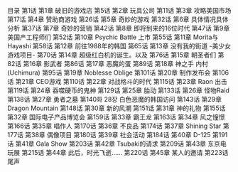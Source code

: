 目录
第1话 第1章 破旧的游戏店
第5话 第2章 玩具公司
第11话 第3章 攻略美国市场
第17话 第4章 赞助商游戏
第26话 第5章 奇妙的游戏
第32话 第6章 具体情况具体分析
第37话 第7章 奇妙的营销
第42话 第8章 即将到来的16位时代
第47话 第9章 美国产工程师们
第52话 第10章 Psychic Battle 上市
第55话 第11章 Morita与Hayashi
第58话 第12章 前往1988年的韩国
第65话 第13章 没有我的街道 -美少女游戏项目-
第70话 第14章 超级红白机的诞生。以及
第76话 第15章 朝圣者们
第82话 第16章 影武者
第86话 第17章 恶魔的蛋
第89话 第18章 神之手 内村 (Uchimura)
第95话 第19章 Noblesse Oblige
第101话 第20章 制作发布会
第106话 第21章 CEO游戏
第110话 第22章 对战格斗的时代
第115话 第23章 Raon 出击
第119话 第24章 吞噬硬币的鬼神
第129话 第25章 胎动
第133话 第26章 怪物Raid
第138话 第27章 勇者之墓
第140화 28장 白色恶魔的韩国访问
第143话 第29章 Dragon Mountain
第148话 第30章 新的风潮
第151话 第31章 神的礼物
第155话 第32章 国际电子产品博览会
第159话 第33章 霸王龙
第163话 第34章 风之憧憬
第166话 第35章 唱作人
第170话 第36章 不良品
第174话 第37章 Shining Star
第177话 第38章 偶像项目
第180话 第39章 社会活动
第184话 第40章 D-125
第191话 第41章 Gala Show
第203话 第42章 Tsubaki的请求
第209话 第43章 东京电玩展
第215话 第44章 此后，时光飞逝……
第220话 第45章 某人的邀请
第223话 尾声